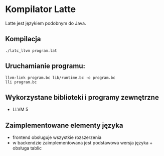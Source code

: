 Kompilator Latte
================

Latte jest językiem podobnym do Java.

## Kompilacja

    ./latc_llvm program.lat

## Uruchamianie programu:

    llvm-link program.bc lib/runtime.bc -o program.bc
    lli program.bc

## Wykorzystane biblioteki i programy zewnętrzne

* LLVM 5

## Zaimplementowane elementy języka

* frontend obsługuje wszystkie rozszerzenia
* w backendzie zaimplementowana jest podstawowa wersja języka + obsługa tablic
